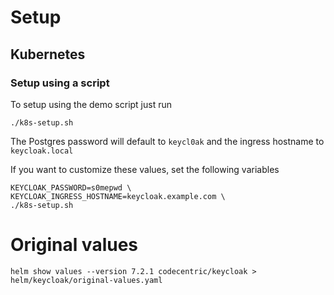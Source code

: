 # Setup
## Kubernetes
### Setup using a script
To setup using the demo script just run
```
./k8s-setup.sh
```

The Postgres password will default to `keycl0ak` and the ingress hostname to `keycloak.local`

If you want to customize these values, set the following variables
```
KEYCLOAK_PASSWORD=s0mepwd \
KEYCLOAK_INGRESS_HOSTNAME=keycloak.example.com \
./k8s-setup.sh
```

# Original values
```
helm show values --version 7.2.1 codecentric/keycloak > helm/keycloak/original-values.yaml
```